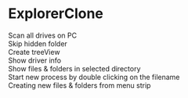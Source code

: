 # ExplorerClone

Scan all drives on PC<br/>
Skip hidden folder<br/>
Create treeView<br/>
Show driver info<br/>
Show files & folders in selected directory<br/>
Start new process by double clicking on the filename<br/>
Creating new files & folders from menu strip<br/>
